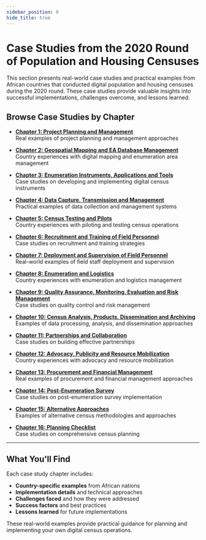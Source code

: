 ```yaml
---
sidebar_position: 0
hide_title: true
---
```


<h1 style={{fontSize: '1.2rem', lineHeight: '1.2', marginBottom: '1.5rem'}}>Case Studies from the 2020 Round of Population and Housing Censuses</h1>

This section presents real-world case studies and practical examples from African countries that conducted digital population and housing censuses during the 2020 round. These case studies provide valuable insights into successful implementations, challenges overcome, and lessons learned.

## Browse Case Studies by Chapter

- **[Chapter 1: Project Planning and Management](/docs/case-studies/Chapter-01/Case%20Studies)**  
  Real examples of project planning and management approaches

- **[Chapter 2: Geospatial Mapping and EA Database Management](/docs/case-studies/Chapter-02/Case%20Studies)**  
  Country experiences with digital mapping and enumeration area management

- **[Chapter 3: Enumeration Instruments, Applications and Tools](/docs/case-studies/Chapter-03/Case%20Studies)**  
  Case studies on developing and implementing digital census instruments

- **[Chapter 4: Data Capture, Transmission and Management](/docs/case-studies/Chapter-04/Case%20Studies)**  
  Practical examples of data collection and management systems

- **[Chapter 5: Census Testing and Pilots](/docs/case-studies/Chapter-05/Case%20Studies)**  
  Country experiences with piloting and testing census operations

- **[Chapter 6: Recruitment and Training of Field Personnel](/docs/case-studies/Chapter-06/Case%20Studies)**  
  Case studies on recruitment and training strategies

- **[Chapter 7: Deployment and Supervision of Field Personnel](/docs/case-studies/Chapter-07/Case%20Studies)**  
  Real-world examples of field staff deployment and supervision

- **[Chapter 8: Enumeration and Logistics](/docs/case-studies/Chapter-08/Case%20Studies)**  
  Country experiences with enumeration and logistics management

- **[Chapter 9: Quality Assurance, Monitoring, Evaluation and Risk Management](/docs/case-studies/Chapter-09/Case%20Studies)**  
  Case studies on quality control and risk management

- **[Chapter 10: Census Analysis, Products, Dissemination and Archiving](/docs/case-studies/Chapter-10/Case%20Studies)**  
  Examples of data processing, analysis, and dissemination approaches

- **[Chapter 11: Partnerships and Collaboration](/docs/case-studies/Chapter-11/Case%20Studies)**  
  Case studies on building effective partnerships

- **[Chapter 12: Advocacy, Publicity and Resource Mobilization](/docs/case-studies/Chapter-12/Case%20Studies)**  
  Country experiences with advocacy and resource mobilization

- **[Chapter 13: Procurement and Financial Management](/docs/case-studies/Chapter-13/Case%20Studies)**  
  Real examples of procurement and financial management approaches

- **[Chapter 14: Post-Enumeration Survey](/docs/case-studies/Chapter-14/Case%20Studies)**  
  Case studies on post-enumeration survey implementation

- **[Chapter 15: Alternative Approaches](/docs/case-studies/Chapter-15/Case%20Studies)**  
  Examples of alternative census methodologies and approaches

- **[Chapter 16: Planning Checklist](/docs/case-studies/Chapter-16/Case%20Studies)**  
  Case studies on comprehensive census planning

---

## What You'll Find

Each case study chapter includes:
- **Country-specific examples** from African nations
- **Implementation details** and technical approaches
- **Challenges faced** and how they were addressed
- **Success factors** and best practices
- **Lessons learned** for future implementations

These real-world examples provide practical guidance for planning and implementing your own digital census operations. 